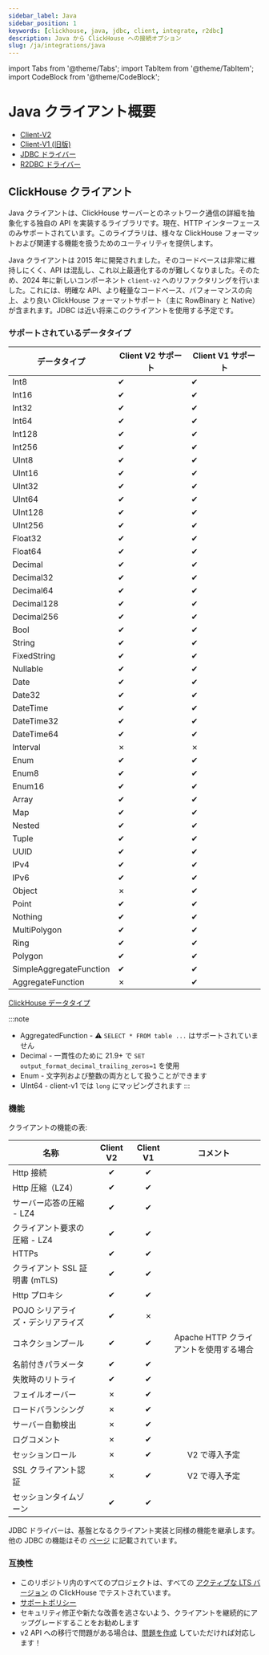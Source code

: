 ```yaml
---
sidebar_label: Java
sidebar_position: 1
keywords: [clickhouse, java, jdbc, client, integrate, r2dbc]
description: Java から ClickHouse への接続オプション
slug: /ja/integrations/java
---
```


import Tabs from '@theme/Tabs';
import TabItem from '@theme/TabItem';
import CodeBlock from '@theme/CodeBlock';

# Java クライアント概要

- [Client-V2](./client-v2.md)
- [Client-V1 (旧版)](./client-v1.md)
- [JDBC ドライバー](./jdbc-driver.md)
- [R2DBC ドライバー](./r2dbc.md)

## ClickHouse クライアント

Java クライアントは、ClickHouse サーバーとのネットワーク通信の詳細を抽象化する独自の API を実装するライブラリです。現在、HTTP インターフェースのみサポートされています。このライブラリは、様々な ClickHouse フォーマットおよび関連する機能を扱うためのユーティリティを提供します。

Java クライアントは 2015 年に開発されました。そのコードベースは非常に維持しにくく、API は混乱し、これ以上最適化するのが難しくなりました。そのため、2024 年に新しいコンポーネント `client-v2` へのリファクタリングを行いました。これには、明確な API、より軽量なコードベース、パフォーマンスの向上、より良い ClickHouse フォーマットサポート（主に RowBinary と Native）が含まれます。JDBC は近い将来このクライアントを使用する予定です。

### サポートされているデータタイプ

|**データタイプ**       |**Client V2 サポート**|**Client V1 サポート**|
|-----------------------|----------------------|----------------------|
|Int8                   |✔                     |✔                     |
|Int16                  |✔                     |✔                     |
|Int32                  |✔                     |✔                     |
|Int64                  |✔                     |✔                     |
|Int128                 |✔                     |✔                     |
|Int256                 |✔                     |✔                     |
|UInt8                  |✔                     |✔                     |
|UInt16                 |✔                     |✔                     |
|UInt32                 |✔                     |✔                     |
|UInt64                 |✔                     |✔                     |
|UInt128                |✔                     |✔                     |
|UInt256                |✔                     |✔                     |
|Float32                |✔                     |✔                     |
|Float64                |✔                     |✔                     |
|Decimal                |✔                     |✔                     |
|Decimal32              |✔                     |✔                     |
|Decimal64              |✔                     |✔                     |
|Decimal128             |✔                     |✔                     |
|Decimal256             |✔                     |✔                     |
|Bool                   |✔                     |✔                     |
|String                 |✔                     |✔                     |
|FixedString            |✔                     |✔                     |
|Nullable               |✔                     |✔                     |
|Date                   |✔                     |✔                     |
|Date32                 |✔                     |✔                     |
|DateTime               |✔                     |✔                     |
|DateTime32             |✔                     |✔                     |
|DateTime64             |✔                     |✔                     |
|Interval               |✗                     |✗                     |
|Enum                   |✔                     |✔                     |
|Enum8                  |✔                     |✔                     |
|Enum16                 |✔                     |✔                     |
|Array                  |✔                     |✔                     |
|Map                    |✔                     |✔                     |
|Nested                 |✔                     |✔                     |
|Tuple                  |✔                     |✔                     |
|UUID                   |✔                     |✔                     |
|IPv4                   |✔                     |✔                     |
|IPv6                   |✔                     |✔                     |
|Object                 |✗                     |✔                     |
|Point                  |✔                     |✔                     |
|Nothing                |✔                     |✔                     |
|MultiPolygon           |✔                     |✔                     |
|Ring                   |✔                     |✔                     |
|Polygon                |✔                     |✔                     |
|SimpleAggregateFunction|✔                     |✔                     |
|AggregateFunction      |✗                     |✔                     |

[ClickHouse データタイプ](/docs/ja/sql-reference/data-types)

:::note
- AggregatedFunction - :warning: `SELECT * FROM table ...` はサポートされていません
- Decimal - 一貫性のために 21.9+ で `SET output_format_decimal_trailing_zeros=1` を使用
- Enum - 文字列および整数の両方として扱うことができます
- UInt64 - client-v1 では `long` にマッピングされます
:::

### 機能

クライアントの機能の表:

| 名称                                         | Client V2 | Client V1 | コメント |
|----------------------------------------------|:---------:|:---------:|:---------:|
| Http 接続                                    |✔        |✔       | |
| Http 圧縮（LZ4）                              |✔        |✔       | |
| サーバー応答の圧縮 - LZ4                      |✔        |✔       | | 
| クライアント要求の圧縮 - LZ4                  |✔        |✔       | |
| HTTPs                                        |✔        |✔       | |
| クライアント SSL 証明書 (mTLS)                |✔        |✔       | |
| Http プロキシ                                 |✔        |✔       | |
| POJO シリアライズ・デシリアライズ             |✔        |✗       | |
| コネクションプール                            |✔        |✔       | Apache HTTP クライアントを使用する場合 |
| 名前付きパラメータ                            |✔        |✔       | |
| 失敗時のリトライ                              |✔        |✔       | |
| フェイルオーバー                              |✗        |✔       | |
| ロードバランシング                            |✗        |✔       | |
| サーバー自動検出                              |✗        |✔       | |
| ログコメント                                  |✗        |✔       | |
| セッションロール                              |✗        |✔       | V2 で導入予定 |
| SSL クライアント認証                           |✗        |✔       | V2 で導入予定 |
| セッションタイムゾーン                         |✔        |✔       | |

JDBC ドライバーは、基盤となるクライアント実装と同様の機能を継承します。他の JDBC の機能はその [ページ](/docs/ja/integrations/java/jdbc-driver#features) に記載されています。

### 互換性

- このリポジトリ内のすべてのプロジェクトは、すべての [アクティブな LTS バージョン](https://github.com/ClickHouse/ClickHouse/pulls?q=is%3Aopen+is%3Apr+label%3Arelease) の ClickHouse でテストされています。
- [サポートポリシー](https://github.com/ClickHouse/ClickHouse/blob/master/SECURITY.md#security-change-log-and-support)
- セキュリティ修正や新たな改善を逃さないよう、クライアントを継続的にアップグレードすることをお勧めします
- v2 API への移行で問題がある場合は、[問題を作成](https://github.com/ClickHouse/clickhouse-java/issues/new?assignees=&labels=v2-feedback&projects=&template=v2-feedback.md&title=) していただければ対応します！
